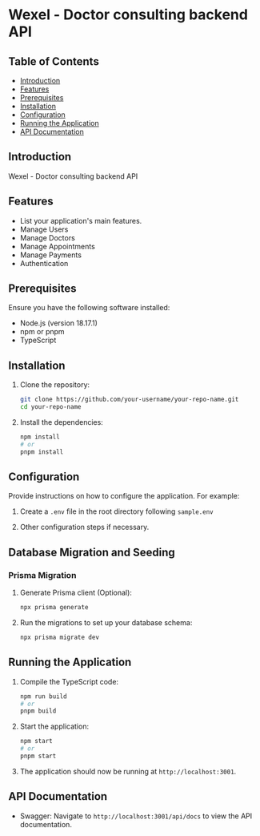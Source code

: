 # Wexel - Doctor consulting backend API

## Table of Contents
- [Introduction](#introduction)
- [Features](#features)
- [Prerequisites](#prerequisites)
- [Installation](#installation)
- [Configuration](#configuration)
- [Running the Application](#running-the-application)
- [API Documentation](#api-documentation)

## Introduction
Wexel - Doctor consulting backend API

## Features
- List your application's main features.
- Manage Users
- Manage Doctors
- Manage Appointments
- Manage Payments
- Authentication

## Prerequisites
Ensure you have the following software installed:
- Node.js (version 18.17.1)
- npm or pnpm
- TypeScript

## Installation
1. Clone the repository:
    ```bash
    git clone https://github.com/your-username/your-repo-name.git
    cd your-repo-name
    ```

2. Install the dependencies:
    ```bash
    npm install
    # or
    pnpm install
    ```

## Configuration
Provide instructions on how to configure the application. For example:
1. Create a `.env` file in the root directory following `sample.env`
   
2. Other configuration steps if necessary.

## Database Migration and Seeding
### Prisma Migration
1. Generate Prisma client (Optional):
    ```bash
    npx prisma generate
    ```

2. Run the migrations to set up your database schema:
    ```bash
    npx prisma migrate dev

## Running the Application
1. Compile the TypeScript code:
    ```bash
    npm run build
    # or
    pnpm build
    ```

2. Start the application:
    ```bash
    npm start
    # or
    pnpm start
    ```

3. The application should now be running at `http://localhost:3001`.

## API Documentation
- Swagger: Navigate to `http://localhost:3001/api/docs` to view the API documentation.


